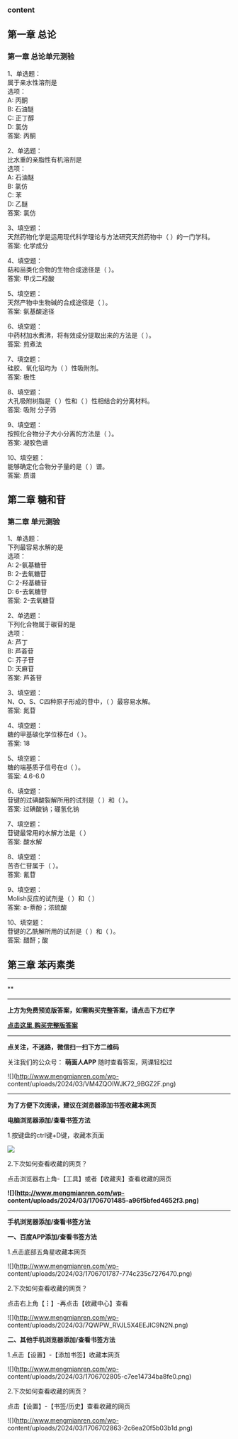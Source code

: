 ### content

## 第一章 总论

### 第一章 总论单元测验

1、单选题：  
‏属于亲水性溶剂是‏  
选项：  
A: 丙酮  
B: 石油醚  
C: 正丁醇  
D: 氯仿  
答案:  丙酮

2、单选题：  
​比水重的亲脂性有机溶剂是‎  
选项：  
A: 石油醚  
B: 氯仿  
C: 苯  
D: 乙醚  
答案:  氯仿

3、填空题：  
‏天然药物化学是运用现代科学理论与方法研究天然药物中（    ）的一门学科。​  
答案:  化学成分

4、填空题：  
‏萜和甾类化合物的生物合成途径是（    ）。‌  
答案:  甲戊二羟酸

5、填空题：  
​天然产物中生物碱的合成途径是（    ）。‍  
答案:  氨基酸途径

6、填空题：  
中药材加水煮沸，将有效成分提取出来的方法是（    ）。 ‌‎‌  
答案:  煎煮法

7、填空题：  
‌硅胶、氧化铝均为（    ）性吸附剂。​  
答案:  极性

8、填空题：  
‏大孔吸附树脂是（    ）性和（    ）性相结合的分离材料。​  
答案:  吸附 分子筛

9、填空题：  
‌按照化合物分子大小分离的方法是（    ）。‍  
答案:  凝胶色谱

10、填空题：  
‎能够确定化合物分子量的是（    ）谱。  ‎  
答案:  质谱

## 第二章 糖和苷

### 第二章 单元测验

1、单选题：  
‏下列最容易水解的是‏  
选项：  
A: 2-氨基糖苷  
B: 2-去氧糖苷  
C: 2-羟基糖苷  
D: 6-去氧糖苷  
答案:  2-去氧糖苷

2、单选题：  
下列化合物属于碳苷的是​‎​  
选项：  
A: 芦丁  
B: 芦荟苷  
C: 芥子苷  
D: 天麻苷  
答案:  芦荟苷

3、填空题：  
‎N、O、S、C四种原子形成的苷中，（    ）最容易水解。‏  
答案:  氮苷

4、填空题：  
‌糖的甲基碳化学位移在d（    ）。‍  
答案:  18

5、填空题：  
糖的端基质子信号在d（    ）。‏‍‏  
答案:  4.6-6.0

6、填空题：  
‏苷键的过碘酸裂解所用的试剂是（    ）和（    ）。‌  
答案:  过碘酸钠；硼氢化钠

7、填空题：  
‎苷键最常用的水解方法是（    ）‎  
答案:  酸水解

8、填空题：  
​苦杏仁苷属于（    ）。‏  
答案:  氰苷

9、填空题：  
‏Molish反应的试剂是（    ）和（    ）‎  
答案:  a-萘酚；浓硫酸

10、填空题：  
​苷键的乙酰解所用的试剂是（    ）和（    ）。‌  
答案:  醋酐；酸

## 第三章 苯丙素类

* * *

**

* * *

**上方为免费预览版答案，如需购买完整答案，请点击下方红字**

[**点击这里,购买完整版答案**](http://mooc.mengmianren.com/mooc/62940.html)

* * *

**点关注，不迷路，微信扫一扫下方二维码**

关注我们的公众号： **萌面人APP** 随时查看答案，网课轻松过

![](http://www.mengmianren.com/wp-
content/uploads/2024/03/VM4ZQOIWJK72_9BGZ2F.png)

* * *

**为了方便下次阅读，建议在浏览器添加书签收藏本网页**

**电脑浏览器添加/查看书签方法**

1.按键盘的ctrl键+D键，收藏本页面

![](http://www.mengmianren.com/wp-content/uploads/2024/03/AF9T_JKKHAJN.png)

2.下次如何查看收藏的网页？

点击浏览器右上角-【工具】或者【收藏夹】查看收藏的网页

**![](http://www.mengmianren.com/wp-
content/uploads/2024/03/1706701485-a96f5bfed4652f3.png)**

* * *

**手机浏览器添加/查看书签方法**

**一、百度APP添加/查看书签方法**

1.点击底部五角星收藏本网页

![](http://www.mengmianren.com/wp-
content/uploads/2024/03/1706701787-774c235c7276470.png)

2.下次如何查看收藏的网页？

点击右上角【┇】-再点击【收藏中心】查看

![](http://www.mengmianren.com/wp-
content/uploads/2024/03/7QWPW_RVJL5X4EEJIC9N2N.png)

**二、其他手机浏览器添加/查看书签方法**

1.点击【设置】-【添加书签】收藏本网页

![](http://www.mengmianren.com/wp-
content/uploads/2024/03/1706702805-c7ee14734ba8fe0.png)

2.下次如何查看收藏的网页？

点击【设置】-【书签/历史】查看收藏的网页

![](http://www.mengmianren.com/wp-
content/uploads/2024/03/1706702863-2c6ea20f5b03b1d.png)

